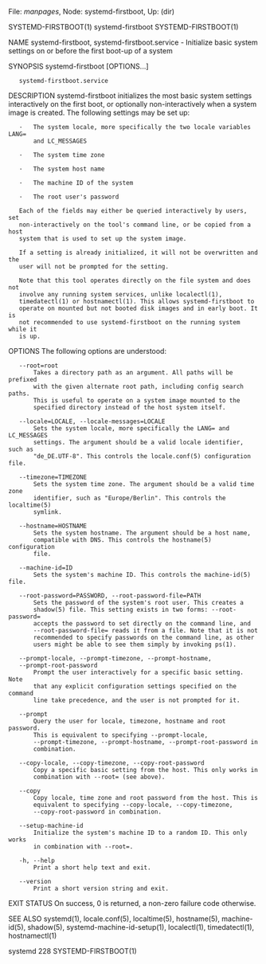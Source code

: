 File: *manpages*,  Node: systemd-firstboot,  Up: (dir)

SYSTEMD-FIRSTBOOT(1)           systemd-firstboot          SYSTEMD-FIRSTBOOT(1)



NAME
       systemd-firstboot, systemd-firstboot.service - Initialize basic system
       settings on or before the first boot-up of a system

SYNOPSIS
       systemd-firstboot [OPTIONS...]

       systemd-firstboot.service

DESCRIPTION
       systemd-firstboot initializes the most basic system settings
       interactively on the first boot, or optionally non-interactively when a
       system image is created. The following settings may be set up:

       ·   The system locale, more specifically the two locale variables LANG=
           and LC_MESSAGES

       ·   The system time zone

       ·   The system host name

       ·   The machine ID of the system

       ·   The root user's password

       Each of the fields may either be queried interactively by users, set
       non-interactively on the tool's command line, or be copied from a host
       system that is used to set up the system image.

       If a setting is already initialized, it will not be overwritten and the
       user will not be prompted for the setting.

       Note that this tool operates directly on the file system and does not
       involve any running system services, unlike localectl(1),
       timedatectl(1) or hostnamectl(1). This allows systemd-firstboot to
       operate on mounted but not booted disk images and in early boot. It is
       not recommended to use systemd-firstboot on the running system while it
       is up.

OPTIONS
       The following options are understood:

       --root=root
           Takes a directory path as an argument. All paths will be prefixed
           with the given alternate root path, including config search paths.
           This is useful to operate on a system image mounted to the
           specified directory instead of the host system itself.

       --locale=LOCALE, --locale-messages=LOCALE
           Sets the system locale, more specifically the LANG= and LC_MESSAGES
           settings. The argument should be a valid locale identifier, such as
           "de_DE.UTF-8". This controls the locale.conf(5) configuration file.

       --timezone=TIMEZONE
           Sets the system time zone. The argument should be a valid time zone
           identifier, such as "Europe/Berlin". This controls the localtime(5)
           symlink.

       --hostname=HOSTNAME
           Sets the system hostname. The argument should be a host name,
           compatible with DNS. This controls the hostname(5) configuration
           file.

       --machine-id=ID
           Sets the system's machine ID. This controls the machine-id(5) file.

       --root-password=PASSWORD, --root-password-file=PATH
           Sets the password of the system's root user. This creates a
           shadow(5) file. This setting exists in two forms: --root-password=
           accepts the password to set directly on the command line, and
           --root-password-file= reads it from a file. Note that it is not
           recommended to specify passwords on the command line, as other
           users might be able to see them simply by invoking ps(1).

       --prompt-locale, --prompt-timezone, --prompt-hostname,
       --prompt-root-password
           Prompt the user interactively for a specific basic setting. Note
           that any explicit configuration settings specified on the command
           line take precedence, and the user is not prompted for it.

       --prompt
           Query the user for locale, timezone, hostname and root password.
           This is equivalent to specifying --prompt-locale,
           --prompt-timezone, --prompt-hostname, --prompt-root-password in
           combination.

       --copy-locale, --copy-timezone, --copy-root-password
           Copy a specific basic setting from the host. This only works in
           combination with --root= (see above).

       --copy
           Copy locale, time zone and root password from the host. This is
           equivalent to specifying --copy-locale, --copy-timezone,
           --copy-root-password in combination.

       --setup-machine-id
           Initialize the system's machine ID to a random ID. This only works
           in combination with --root=.

       -h, --help
           Print a short help text and exit.

       --version
           Print a short version string and exit.

EXIT STATUS
       On success, 0 is returned, a non-zero failure code otherwise.

SEE ALSO
       systemd(1), locale.conf(5), localtime(5), hostname(5), machine-id(5),
       shadow(5), systemd-machine-id-setup(1), localectl(1), timedatectl(1),
       hostnamectl(1)



systemd 228                                               SYSTEMD-FIRSTBOOT(1)
